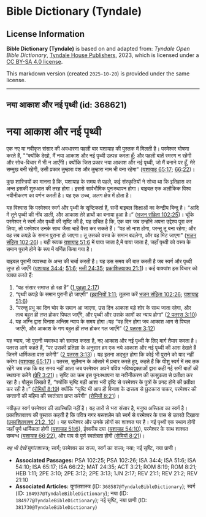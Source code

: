 # Bible Dictionary (Tyndale)

## License Information

**Bible Dictionary (Tyndale)** is based on and adapted from: _Tyndale Open Bible Dictionary_, [Tyndale House Publishers](https://tyndaleopenresources.com/), 2023, which is licensed under a [CC BY-SA 4.0 license](https://creativecommons.org/licenses/by-sa/4.0/legalcode.en).

This markdown version (created `2025-10-20`) is provided under the same license.



--------------------------------

## नया आकाश और नई पृथ्वी (id: 368621)

नया आकाश और नई पृथ्वी
=====================

एक नए या नवीकृत संसार की अवधारणा पहली बार यशायाह की पुस्तक में मिलती है। परमेश्वर घोषणा करते हैं, "“क्योंकि देखो, मैं नया आकाश और नई पृथ्वी उत्पन्न करता हूँ; और पहली बातें स्मरण न रहेंगी और सोच\-विचार में भी न आएँगी। क्योंकि जिस प्रकार नया आकाश और नई पृथ्वी, जो मैं बनाने पर हूँ, मेरे सम्मुख बनी रहेगी, उसी प्रकार तुम्हारा वंश और तुम्हारा नाम भी बना रहेगा" ([यशायाह 65:17](https://ref.ly/Isa65:17); [66:22](https://ref.ly/Isa66:22))।

कुछ शास्त्रियों का मानना ​​है कि, यशायाह के समय से पहले, कई संस्कृतियों ने सोचा था कि इतिहास का अन्त इसकी शुरुआत की तरह होगा। इससे सार्वभौमिक पुनःस्थापन होगा। बाइबल एक अलौकिक विश्व नवीनीकरण का वर्णन करती है। यह एक उच्च, अलग क्षेत्र में होता है।

यह विश्वास कि परमेश्वर स्वर्ग और पृथ्वी के सृष्टिकर्ता हैं, सभी बाइबल शिक्षाओं का केन्द्रीय बिन्दु है। “आदि में तूने पृथ्वी की नींव डाली, और आकाश तेरे हाथों का बनाया हुआ है।” ([भजन संहिता 102:25](https://ref.ly/Ps102:25))। चूंकि परमेश्वर ने स्वर्ग और पृथ्वी की सृष्टि की है, यह उचित है कि, एक बार जब उन्होंने अपना उद्देश्य पूरा कर लिया, तो परमेश्वर उनके साथ जैसा चाहें वैसा कर सकते हैं। “वह तो नाश होगा, परन्तु तू बना रहेगा; और वह सब कपड़े के समान पुराना हो जाएगा। तू उसको वस्त्र के समान बदलेगा, और वह मिट जाएगा" ([भजन संहिता 102:26](https://ref.ly/Ps102:26))। यही रूपक [यशायाह 51:6](https://ref.ly/Isa51:6) में पाया जाता है,में पाया जाता है, जहाँ पृथ्वी को वस्त्र के समान पुराने होने के रूप में वर्णित किया गया है।

बाइबल पुरानी व्यवस्था के अन्त की चर्चा करती है। यह उस समय की बात करती है जब स्वर्ग और पृथ्वी लुप्त हो जाएँगे ([यशायाह 34:4](https://ref.ly/Isa34:4); [51:6](https://ref.ly/Isa51:6); [मत्ती 24:35](https://ref.ly/Matt24:35); [प्रकाशितवाक्य 21:1](https://ref.ly/Rev21:1))। कई वाक्यांश इस विचार को व्यक्त करते हैं:

1. “यह संसार समाप्त हो रहा है” ([1 यूहन्ना 2:17](https://ref.ly/1John2:17))
2. “पृथ्वी कपड़े के समान पुरानी हो जाएगी” ([इब्रानियों 1:11](https://ref.ly/Heb1:11); तुलना करें [भजन संहिता 102:26](https://ref.ly/Ps102:26); [यशायाह 51:6](https://ref.ly/Isa51:6))
3. “परन्तु प्रभु का दिन चोर के समान आ जाएगा, उस दिन आकाश बड़े शोर के साथ जाता रहेगा, और तत्व बहुत ही तप्त होकर पिघल जाएँगे, और पृथ्वी और उसके कामों का न्याय होगा” ([2 पतरस 3:10](https://ref.ly/2Pet3:10))
4. यह अग्नि द्वारा विनाश अन्तिम न्याय के समय होगा।यह “वह दिन होगा जब आकाश आग से पिघल जाएँगे, और आकाश के गण बहुत ही तप्त होकर गल जाएँगे” ([2 पतरस 3:12](https://ref.ly/2Pet3:12))

यह न्याय, जो पुरानी व्यवस्था को समाप्त करता है, नए आकाश और नई पृथ्वी के लिए मार्ग तैयार करता है। पतरस आगे कहते हैं, “पर उसकी प्रतिज्ञा के अनुसार हम एक नये आकाश और नई पृथ्वी की आस देखते हैं जिनमें धार्मिकता वास करेगी” ([2 पतरस 3:13](https://ref.ly/2Pet3:13))। यह इतना अद्भुत होगा कि कोई भी पुराने को याद नहीं करेगा ([यशायाह 65:17](https://ref.ly/Isa65:17))। पतरस, सुलैमान के ओसारे में प्रचार करते हुए, कहते हैं कि यीशु स्वर्ग में तब तक रहेंगे जब तक कि वह समय नहीं आता जब परमेश्वर अपने पवित्र भविष्यद्वक्ताओं द्वारा कही गई सभी बातों की स्थापना करेंगे ([प्रेरि 3:21](https://ref.ly/Acts3:21))। सृष्टि का क्रम इस पुनःस्थापना या नवीनीकरण की उत्सुकता से प्रतीक्षा कर रहा है। पौलुस लिखते हैं, “क्योंकि सृष्टि बड़ी आशा भरी दृष्टि से परमेश्वर के पुत्रों के प्रगट होने की प्रतीक्षा कर रही है।” ([रोमियों 8:19](https://ref.ly/Rom8:19)) क्योंकि “सृष्टि भी आप ही विनाश के दासत्व से छुटकारा पाकर, परमेश्वर की सन्तानों की महिमा की स्वतंत्रता प्राप्त करेगी” ([रोमियों 8:21](https://ref.ly/Rom8:21))।

नवीकृत स्वर्ग परमेश्वर की उपस्थिति नहीं है। यह तारों से भरा संसार है, मनुष्य अस्तित्व का स्वर्ग है। प्रकाशितवाक्य की पुस्तक कहती है कि पवित्र नगर यरूशलेम को स्वर्ग से परमेश्वर के पास से उतरते दिखाया ([प्रकाशितवाक्य 21:2, 10](https://ref.ly/Rev21:2,Rev21:10))। यह परमेश्वर और उनके लोगों का शाश्वत घर है। नई पृथ्वी एक स्थान होगी जहाँ पूर्ण धार्मिकता होगी ([यशायाह 51:6](https://ref.ly/Isa51:6)), ईश्वरीय दया ([यशायाह 54:10](https://ref.ly/Isa54:10)), परमेश्वर के साथ शाश्वत सम्बन्ध ([यशायाह 66:22](https://ref.ly/Isa66:22)), और पाप से पूर्ण स्वतंत्रता होगी ([रोमियों 8:21](https://ref.ly/Rom8:21))।

*यह भी देखें* युगांतशास्त्र; स्वर्ग; परमेश्वर का राज्य, स्वर्ग का राज्य; नया; नई सृष्टि, नया प्राणी।

* **Associated Passages:** PSA 102:25; PSA 102:26; ISA 34:4; ISA 51:6; ISA 54:10; ISA 65:17; ISA 66:22; MAT 24:35; ACT 3:21; ROM 8:19; ROM 8:21; HEB 1:11; 2PE 3:10; 2PE 3:12; 2PE 3:13; 1JN 2:17; REV 21:1; REV 21:2; REV 21:10
* **Associated Articles:** युगांतशास्त्र (ID: `368587@TyndaleBibleDictionary`); स्वर्ग (ID: `184937@TyndaleBibleDictionary`); नया (ID: `184977@TyndaleBibleDictionary`); नई सृष्टि, नया प्राणी (ID: `381730@TyndaleBibleDictionary`)

